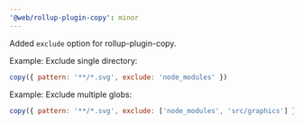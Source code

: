 ```yaml
---
'@web/rollup-plugin-copy': minor
---
```


Added `exclude` option for rollup-plugin-copy.

Example: Exclude single directory:

```js
copy({ pattern: '**/*.svg', exclude: 'node_modules' })
```

Example: Exclude multiple globs:

```js
copy({ pattern: '**/*.svg', exclude: ['node_modules', 'src/graphics'] })
```
